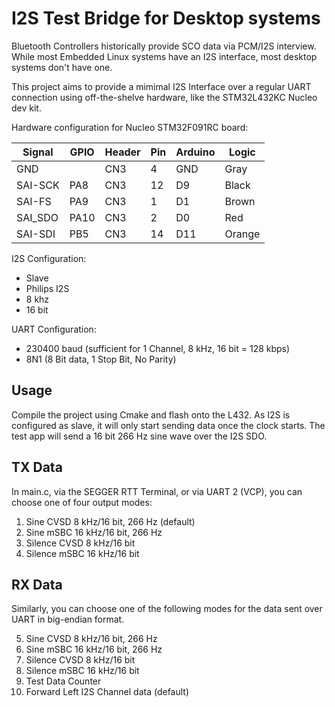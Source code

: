 # I2S Test Bridge for Desktop systems

Bluetooth Controllers historically provide SCO data via PCM/I2S interview. While most Embedded Linux systems have an I2S interface, most desktop systems don't have one.

This project aims to provide a mimimal I2S Interface over a regular UART connection using off-the-shelve hardware,
like the STM32L432KC Nucleo dev kit.

Hardware configuration for Nucleo STM32F091RC board:

  Signal  | GPIO | Header | Pin | Arduino | Logic
  --------|------|--------|-----|---------|------
  GND     |      | CN3    |  4  |  GND    | Gray
  SAI-SCK | PA8  | CN3    | 12  |  D9     | Black
  SAI-FS  | PA9  | CN3    |  1  |  D1     | Brown
  SAI_SDO | PA10 | CN3    |  2  |  D0     | Red 
  SAI-SDI | PB5  | CN3    | 14  | D11     | Orange

I2S Configuration:
- Slave
- Philips I2S
- 8 khz
- 16 bit

UART Configuration:
- 230400 baud (sufficient for 1 Channel, 8 kHz, 16 bit = 128 kbps)
- 8N1 (8 Bit data, 1 Stop Bit, No Parity)

## Usage

Compile the project using Cmake and flash onto the L432. As I2S is configured as slave, it will only start sending data once the clock starts.
The test app will send a 16 bit 266 Hz sine wave over the I2S SDO.

## TX Data

In main.c, via the SEGGER RTT Terminal, or via UART 2 (VCP), you can choose one of four output modes:

1. Sine    CVSD  8 kHz/16 bit, 266 Hz (default)
2. Sine    mSBC 16 kHz/16 bit, 266 Hz
3. Silence CVSD  8 kHz/16 bit
4. Silence mSBC 16 kHz/16 bit

## RX Data

Similarly, you can choose one of the following modes for the data sent over UART in big-endian format.

5. Sine    CVSD  8 kHz/16 bit, 266 Hz
6. Sine    mSBC 16 kHz/16 bit, 266 Hz
7. Silence CVSD  8 kHz/16 bit
8. Silence mSBC 16 kHz/16 bit
9. Test Data Counter
0. Forward Left I2S Channel data (default)
